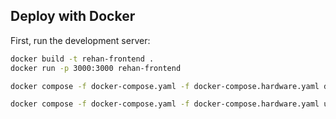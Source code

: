 ## Deploy with Docker

First, run the development server:

```bash
docker build -t rehan-frontend .
docker run -p 3000:3000 rehan-frontend
```

```bash
docker compose -f docker-compose.yaml -f docker-compose.hardware.yaml down && docker compose -f docker-compose.yaml -f docker-compose.hardware.yaml build --no-cache && docker compose -f docker-compose.yaml -f docker-compose.hardware.yaml up -d
```

```bash
docker compose -f docker-compose.yaml -f docker-compose.hardware.yaml up -d --no-build
```